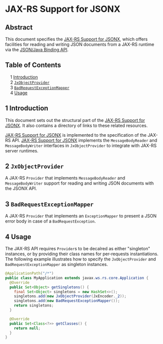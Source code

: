 # JAX-RS Support for JSONX

## Abstract

This document specifies the <ins>JAX-RS Support for JSONX</ins>, which offers facilities for reading and writing JSON documents from a JAX-RS runtime via the [JSON/Java Binding API][api].

## Table of Contents

<samp>&nbsp;&nbsp;</samp>1 [Introduction][#introduction]<br>
<samp>&nbsp;&nbsp;</samp>2 [`JxObjectProvider`][#jxobjectprovider]<br>
<samp>&nbsp;&nbsp;</samp>3 [`BadRequestExceptionMapper`][#badrequestexceptionmapper]<br>
<samp>&nbsp;&nbsp;</samp>4 [Usage][#usage]

## 1 Introduction

This document sets out the structural part of the <ins>JAX-RS Support for JSONX</ins>. It also contains a directory of links to these related resources.

<ins>JAX-RS Support for JSONX</ins> is implemented to the specification of the JAX-RS API. <ins>JAX-RS Support for JSONX</ins> implements the `MessageBodyReader` and `MessageBodyWriter` interfaces in `JxObjectProvider` to integrate with JAX-RS server runtimes.

## 2 `JxObjectProvider`

A JAX-RS `Provider` that implements `MessageBodyReader` and `MessageBodyWriter` support for reading and writing JSON documents with the JSONX API.

## 3 `BadRequestExceptionMapper`

A JAX-RS `Provider` that implements an `ExceptionMapper` to present a JSON error body in case of a `BadRequestException`.

## 4 Usage

The JAX-RS API requires `Provider`s to be decalred as either "singleton" instances, or by providing their class names for per-requests instantiations. The following example illustrates how to specify the `JxObjectProvider` and `BadRequestExceptionMapper` as singleton instances.

```java
@ApplicationPath("/*")
public class MyApplication extends javax.ws.rs.core.Application {
  @Override
  public Set<Object> getSingletons() {
    final Set<Object> singletons = new HashSet<>();
    singletons.add(new JxObjectProvider(JxEncoder._2));
    singletons.add(new BadRequestExceptionMapper());
    return singletons;
  }

  @Override
  public Set<Class<?>> getClasses() {
    return null;
  }
}
```

[#introduction]: #1-introduction
[#jxobjectprovider]: #2-jxobjectprovider
[#badrequestexceptionmapper]: #3-badrequestexceptionmapper
[#usage]: #4-usage

[api]: ../binding